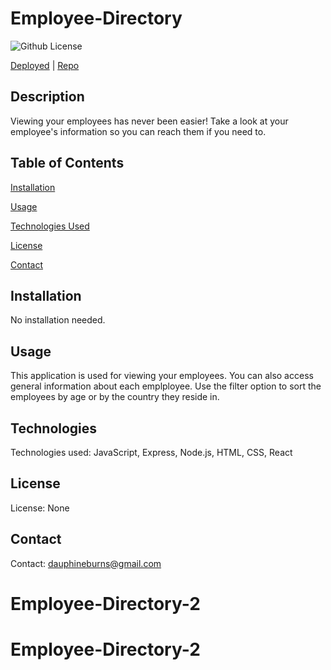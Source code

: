 # Employee-Directory

![Github License](https://img.shields.io/badge/license-none-blue.svg)

<!-- <img src="Assets/four.png"> -->

[Deployed]()   |    [Repo](https://github.com/burnsgirl/Employee-Directory-2)



## Description
Viewing your employees has never been easier! Take a look at your employee's information so you can reach them if you need to.

## Table of Contents
[Installation](#installation)

[Usage](#usage)

[Technologies Used](#technologies)

[License](#license)

[Contact](#contact)

## Installation
No installation needed.

## Usage
This application is used for viewing your employees. You can also access general information about each emplployee. Use the filter option to sort the employees by age or by the country they reside in.

## Technologies
Technologies used: JavaScript, Express, Node.js, HTML, CSS, React

## License
License: None

## Contact
Contact: 
dauphineburns@gmail.com
# Employee-Directory-2
# Employee-Directory-2
